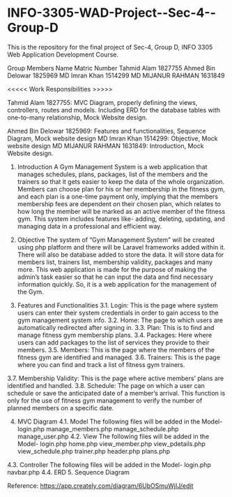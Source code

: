 # INFO-3305-WAD-Project--Sec-4--Group-D
This is the repository for the final project of Sec-4, Group D, INFO 3305 Web Application Development Course. 

Group Members Name	    Matric Number
Tahmid Alam	            1827755
Ahmed Bin Delowar	      1825969
MD Imran Khan	          1514299
MD MIJANUR RAHMAN	      1631849




<<<<< Work Responsibilities >>>>>

Tahmid Alam	1827755: MVC Diagram, properly defining the views, controllers, routes and models. Including ERD for the database tables with one-to-many relationship, Mock Website design.

Ahmed Bin Delowar	1825969: Features and functionalities, Sequence Diagram, Mock website design
MD Imran Khan	1514299: Objective, Mock website design
MD MIJANUR RAHMAN	1631849: Introduction, Mock Website design.




1.	Introduction 
A Gym Management System is a web application that manages schedules, plans, packages, list of the members and the trainers so that it gets easier to keep the data of the whole organization. Members can choose plan for his or her membership in the fitness gym, and each plan is a one-time payment only, implying that the members membership fees are dependent on their chosen plan, which relates to how long the member will be marked as an active member of the fitness gym. This system includes features like- adding, deleting, updating, and managing data in a professional and efficient way. 

2.	Objective
The system of “Gym Management System” will be created using php platform and there will be Laravel frameworks added within it. There will also be database added to store the data. It will store data for members list, trainers list, membership validity, packages and many more. This web application is made for the purpose of making the admin’s task easier so that he can input the data and find necessary information quickly. So, it is a web application for the management of the Gym. 

3.	Features and Functionalities 
3.1.	Login: 
This is the page where system users can enter their system credentials in order to gain access to the gym management system info.
3.2.	Home:
The page to which users are automatically redirected after signing in.
3.3.	Plan:
This is to find and manage fitness gym membership plans.
3.4.	Packages:
Here where users can add packages to the list of services they provide to their members.
3.5.	Members:
This is the page where the members of the fitness gym are identified and managed.
3.6.	Trainers:
This is the page where you can find and track a list of fitness gym trainers.

3.7.	Membership Validity:
This is the page where active members’ plans are identified and handled.
3.8.	Schedule: 
The page on which a user can schedule or save the anticipated date of a member’s arrival. This function is only for the use of fitness gym management to verify the number of planned members on a specific date.

4.	MVC Diagram
4.1.	Model 
The following files will be added in the Model- 
login.php
manage_members.php
manage_schedule.php 
manage_user.php 
4.2.	View
The following files will be added in the Model- 
login.php
home.php
view_member.php
view_pdetails.php
view_schedule.php 
trainer.php
header.php
plans.php

4.3.	Controller
The following files will be added in the Model- 
login.php
navbar.php
4.4.	ERD
5.	Sequence Diagram 

Reference: 
https://app.creately.com/diagram/6UbOSmuWjIJ/edit
 
